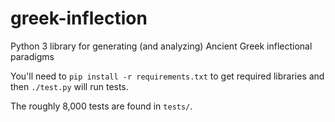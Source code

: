 greek-inflection
================

Python 3 library for generating (and analyzing) Ancient Greek inflectional
paradigms

You'll need to `pip install -r requirements.txt` to get required libraries and
then `./test.py` will run tests.

The roughly 8,000 tests are found in `tests/`.

